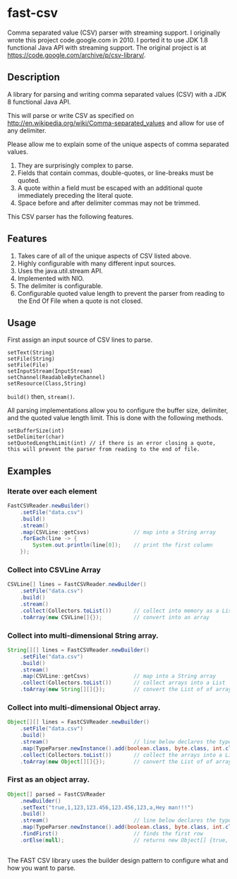 # fast-csv
Comma separated value (CSV) parser with streaming support. 
I originally wrote this project code.google.com in 2010. 
I ported it to use JDK 1.8 functional Java API with streaming support.
The original project is at https://code.google.com/archive/p/csv-library/.

## Description
A library for parsing and writing comma separated values (CSV) with a JDK 8 functional Java API.

This will parse or write CSV as specified on http://en.wikipedia.org/wiki/Comma-separated_values and allow for use of any delimiter.

Please allow me to explain some of the unique aspects of comma separated values.

1. They are surprisingly complex to parse.
2. Fields that contain commas, double-quotes, or line-breaks must be quoted.
3. A quote within a field must be escaped with an additional quote immediately preceding the literal quote.
4. Space before and after delimiter commas may not be trimmed.

This CSV parser has the following features.

## Features
1. Takes care of all of the unique aspects of CSV listed above.
2. Highly configurable with many different input sources.
3. Uses the java.util.stream API.
4. Implemented with NIO.
5. The delimiter is configurable.
6. Configurable quoted value length to prevent the parser from reading to the End Of File when a quote is not closed.

## Usage
First assign an input source of CSV lines to parse.
```
setText(String)
setFile(String)
setFile(File)
setInputStream(InputStream)
setChannel(ReadableByteChannel)
setResource(Class,String)
```

```build()``` then, ```stream()```.

All parsing implementations allow you to configure the buffer size, delimiter, and the quoted value length limit. This is done with the following methods.
```
setBufferSize(int)
setDelimiter(char)
setQuotedLengthLimit(int) // if there is an error closing a quote, this will prevent the parser from reading to the end of file.
```
## Examples
### Iterate over each element 
```java
FastCSVReader.newBuilder()
    .setFile("data.csv")
    .build()
    .stream()
    .map(CSVLine::getCsvs)              // map into a String array
    .forEach(line -> {
        System.out.println(line[0]);    // print the first column
    });
```
### Collect into CSVLine Array 
```java
CSVLine[] lines = FastCSVReader.newBuilder()
    .setFile("data.csv")
    .build()
    .stream()
    .collect(Collectors.toList())       // collect into memory as a List
    .toArray(new CSVLine[]{});          // convert into an array
```
### Collect into multi-dimensional String array. 
```java
String[][] lines = FastCSVReader.newBuilder()
    .setFile("data.csv")
    .build()
    .stream()
    .map(CSVLine::getCsvs)              // map into a String array
    .collect(Collectors.toList())       // collect arrays into a List
    .toArray(new String[][]{});         // convert the List of of arrays into a String two-dimensional array
```
### Collect into multi-dimensional Object array.
```java
Object[][] lines = FastCSVReader.newBuilder()
    .setFile("data.csv")
    .build()
    .stream()                           // line below declares the type of each field, and then maps into an Object array.
    .map(TypeParser.newInstance().add(boolean.class, byte.class, int.class, float.class, double.class, long.class, char.class, String.class))
    .collect(Collectors.toList())       // collect the arrays into a List
    .toArray(new Object[][]{});         // convert the List of of arrays into a Object two-dimensional array
```
### First as an object array.
```java 
Object[] parsed = FastCSVReader
    .newBuilder()
    .setText("true,1,123,123.456,123.456,123,a,Hey man!!!")
    .build()
    .stream()                           // line below declares the type of each field, and then maps into an Object array.
    .map(TypeParser.newInstance().add(boolean.class, byte.class, int.class, float.class, double.class, long.class, char.class, String.class))
    .findFirst()                        // finds the first row
    .orElse(null);                      // returns new Object[] {true, (byte) 1, 123, 123.456f, 123.456d, 123L, 'a', "Hey man!!!"};
       
```

The FAST CSV library uses the builder design pattern to configure what and how you want to parse.
